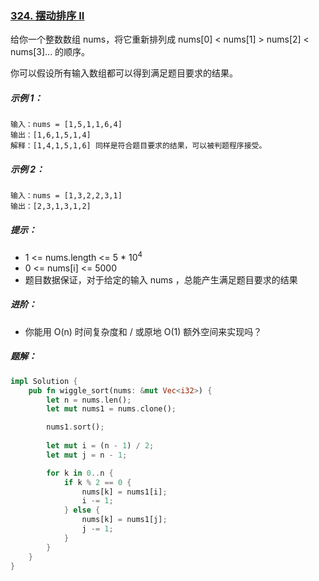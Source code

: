 ### [324. 摆动排序 II](https://leetcode.cn/problems/wiggle-sort-ii/)
给你一个整数数组 nums，将它重新排列成 nums[0] < nums[1] > nums[2] < nums[3]... 的顺序。

你可以假设所有输入数组都可以得到满足题目要求的结果。



##### 示例 1：
```
输入：nums = [1,5,1,1,6,4]
输出：[1,6,1,5,1,4]
解释：[1,4,1,5,1,6] 同样是符合题目要求的结果，可以被判题程序接受。
```

##### 示例 2：
```
输入：nums = [1,3,2,2,3,1]
输出：[2,3,1,3,1,2]
```

##### 提示：
- 1 <= nums.length <= 5 * 10<sup>4</sup>
- 0 <= nums[i] <= 5000
- 题目数据保证，对于给定的输入 nums ，总能产生满足题目要求的结果


##### 进阶：
- 你能用 O(n) 时间复杂度和 / 或原地 O(1) 额外空间来实现吗？

##### 题解：
```rust
impl Solution {
    pub fn wiggle_sort(nums: &mut Vec<i32>) {
        let n = nums.len();
        let mut nums1 = nums.clone();

        nums1.sort();
        
        let mut i = (n - 1) / 2;
        let mut j = n - 1;

        for k in 0..n {
            if k % 2 == 0 {
                nums[k] = nums1[i];
                i -= 1;
            } else {
                nums[k] = nums1[j];
                j -= 1;
            }
        }
    }
}
```
